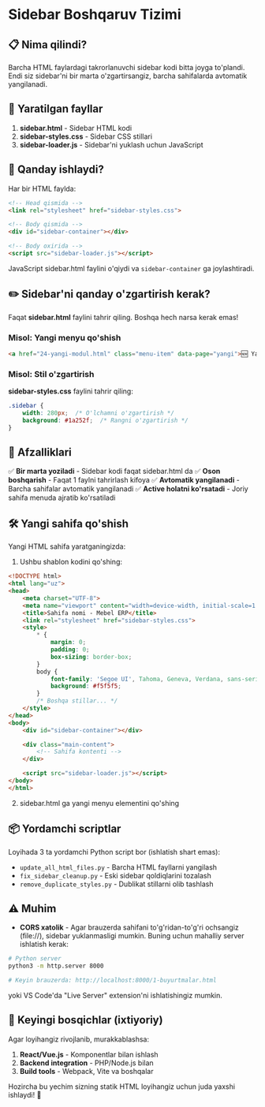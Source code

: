 # Sidebar Boshqaruv Tizimi

## 📋 Nima qilindi?

Barcha HTML faylardagi takrorlanuvchi sidebar kodi bitta joyga to'plandi. Endi siz sidebar'ni bir marta o'zgartirsangiz, barcha sahifalarda avtomatik yangilanadi.

## 📁 Yaratilgan fayllar

1. **sidebar.html** - Sidebar HTML kodi
2. **sidebar-styles.css** - Sidebar CSS stillari
3. **sidebar-loader.js** - Sidebar'ni yuklash uchun JavaScript

## 🔧 Qanday ishlaydi?

Har bir HTML faylda:
```html
<!-- Head qismida -->
<link rel="stylesheet" href="sidebar-styles.css">

<!-- Body qismida -->
<div id="sidebar-container"></div>

<!-- Body oxirida -->
<script src="sidebar-loader.js"></script>
```

JavaScript sidebar.html faylini o'qiydi va `sidebar-container` ga joylashtiradi.

## ✏️ Sidebar'ni qanday o'zgartirish kerak?

Faqat **sidebar.html** faylini tahrir qiling. Boshqa hech narsa kerak emas!

### Misol: Yangi menyu qo'shish

```html
<a href="24-yangi-modul.html" class="menu-item" data-page="yangi">🆕 Yangi modul</a>
```

### Misol: Stil o'zgartirish

**sidebar-styles.css** faylini tahrir qiling:
```css
.sidebar {
    width: 280px;  /* O'lchamni o'zgartirish */
    background: #1a252f;  /* Rangni o'zgartirish */
}
```

## 🎯 Afzalliklari

✅ **Bir marta yoziladi** - Sidebar kodi faqat sidebar.html da
✅ **Oson boshqarish** - Faqat 1 faylni tahrirlash kifoya
✅ **Avtomatik yangilanadi** - Barcha sahifalar avtomatik yangilanadi
✅ **Active holatni ko'rsatadi** - Joriy sahifa menuda ajratib ko'rsatiladi

## 🛠️ Yangi sahifa qo'shish

Yangi HTML sahifa yaratganingizda:

1. Ushbu shablon kodini qo'shing:

```html
<!DOCTYPE html>
<html lang="uz">
<head>
    <meta charset="UTF-8">
    <meta name="viewport" content="width=device-width, initial-scale=1.0">
    <title>Sahifa nomi - Mebel ERP</title>
    <link rel="stylesheet" href="sidebar-styles.css">
    <style>
        * {
            margin: 0;
            padding: 0;
            box-sizing: border-box;
        }
        body {
            font-family: 'Segoe UI', Tahoma, Geneva, Verdana, sans-serif;
            background: #f5f5f5;
        }
        /* Boshqa stillar... */
    </style>
</head>
<body>
    <div id="sidebar-container"></div>

    <div class="main-content">
        <!-- Sahifa kontenti -->
    </div>

    <script src="sidebar-loader.js"></script>
</body>
</html>
```

2. sidebar.html ga yangi menyu elementini qo'shing

## 📦 Yordamchi scriptlar

Loyihada 3 ta yordamchi Python script bor (ishlatish shart emas):

- `update_all_html_files.py` - Barcha HTML fayllarni yangilash
- `fix_sidebar_cleanup.py` - Eski sidebar qoldiqlarini tozalash
- `remove_duplicate_styles.py` - Dublikat stillarni olib tashlash

## ⚠️ Muhim

- **CORS xatolik** - Agar brauzerda sahifani to'g'ridan-to'g'ri ochsangiz (file://), sidebar yuklanmasligi mumkin. Buning uchun mahalliy server ishlatish kerak:

```bash
# Python server
python3 -m http.server 8000

# Keyin brauzerda: http://localhost:8000/1-buyurtmalar.html
```

yoki VS Code'da "Live Server" extension'ni ishlatishingiz mumkin.

## 🚀 Keyingi bosqichlar (ixtiyoriy)

Agar loyihangiz rivojlanib, murakkablashsa:

1. **React/Vue.js** - Komponentlar bilan ishlash
2. **Backend integration** - PHP/Node.js bilan
3. **Build tools** - Webpack, Vite va boshqalar

Hozircha bu yechim sizning statik HTML loyihangiz uchun juda yaxshi ishlaydi! 🎉
